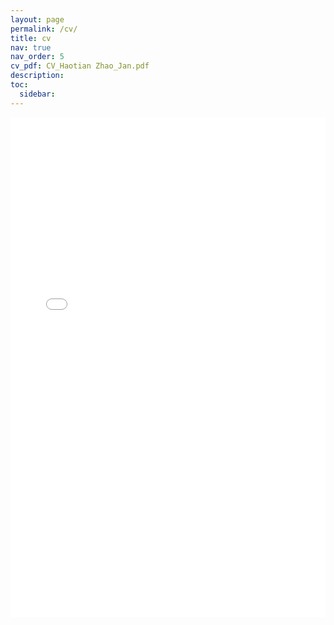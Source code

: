 ```yaml
---
layout: page
permalink: /cv/
title: cv
nav: true
nav_order: 5
cv_pdf: CV_Haotian Zhao_Jan.pdf
description: 
toc:
  sidebar: 
---
```

<div class="row">
    <div class="col-sm mt-3 mt-md-0">
        <iframe src="{{ '/assets/pdf/CV_Haotian Zhao_Jan.pdf' | prepend: site.baseurl | prepend: site.url }}" width="100%" height="800" frameborder="0"></iframe>
    </div>
</div>